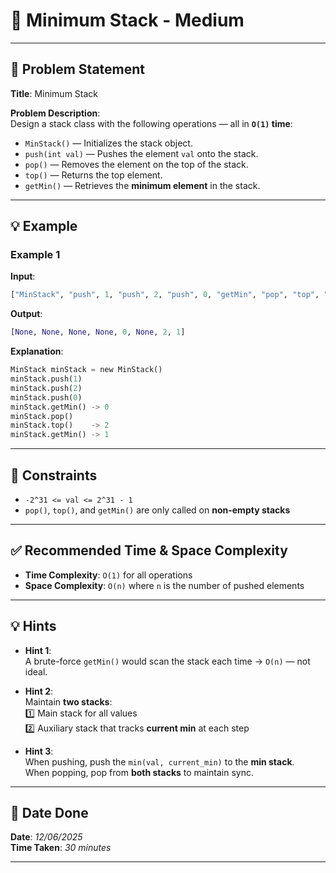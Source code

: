 
# 🧮 Minimum Stack - Medium

---

## 📌 Problem Statement

**Title**: Minimum Stack

**Problem Description**:  
Design a stack class with the following operations — all in **`O(1)` time**:

- `MinStack()` — Initializes the stack object.  
- `push(int val)` — Pushes the element `val` onto the stack.  
- `pop()` — Removes the element on the top of the stack.  
- `top()` — Returns the top element.  
- `getMin()` — Retrieves the **minimum element** in the stack.

---

## 💡 Example

### Example 1  
**Input**:  
```python
["MinStack", "push", 1, "push", 2, "push", 0, "getMin", "pop", "top", "getMin"]
```

**Output**:  
```python
[None, None, None, None, 0, None, 2, 1]
```

**Explanation**:
```python
MinStack minStack = new MinStack()
minStack.push(1)
minStack.push(2)
minStack.push(0)
minStack.getMin() -> 0
minStack.pop()
minStack.top()    -> 2
minStack.getMin() -> 1
```

---

## 📎 Constraints

- `-2^31 <= val <= 2^31 - 1`  
- `pop()`, `top()`, and `getMin()` are only called on **non-empty stacks**

---

## ✅ Recommended Time & Space Complexity

- **Time Complexity**: `O(1)` for all operations  
- **Space Complexity**: `O(n)` where `n` is the number of pushed elements

---

## 💡 Hints

- **Hint 1**:  
  A brute-force `getMin()` would scan the stack each time → `O(n)` — not ideal.

- **Hint 2**:  
  Maintain **two stacks**:  
  1️⃣ Main stack for all values  
  2️⃣ Auxiliary stack that tracks **current min** at each step

- **Hint 3**:  
  When pushing, push the `min(val, current_min)` to the **min stack**.  
  When popping, pop from **both stacks** to maintain sync.

---

## 📅 Date Done

**Date**: *12/06/2025*  
**Time Taken**: *30 minutes*

---